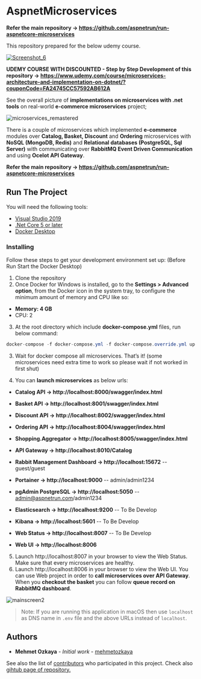 # AspnetMicroservices

**Refer the main repository -> https://github.com/aspnetrun/run-aspnetcore-microservices**

This repository prepared for the below udemy course.

[![Screenshot_6](https://user-images.githubusercontent.com/1147445/85838002-907dc280-b7a1-11ea-8219-f84e3af8ba52.png)](https://www.udemy.com/course/microservices-architecture-and-implementation-on-dotnet/?couponCode=FA24745CC57592AB612A)

**UDEMY COURSE WITH DISCOUNTED - Step by Step Development of this repository -> https://www.udemy.com/course/microservices-architecture-and-implementation-on-dotnet/?couponCode=FA24745CC57592AB612A**

See the overall picture of **implementations on microservices with .net tools** on real-world **e-commerce microservices** project;

![microservices_remastered](https://user-images.githubusercontent.com/1147445/110304529-c5b70180-800c-11eb-832b-a2751b5bda76.png)

There is a couple of microservices which implemented **e-commerce** modules over **Catalog, Basket, Discount** and **Ordering** microservices with **NoSQL (MongoDB, Redis)** and **Relational databases (PostgreSQL, Sql Server)** with communicating over **RabbitMQ Event Driven Communication** and using **Ocelot API Gateway**.

**Refer the main repository -> https://github.com/aspnetrun/run-aspnetcore-microservices**

## Run The Project

You will need the following tools:

- [Visual Studio 2019](https://visualstudio.microsoft.com/downloads/)
- [.Net Core 5 or later](https://dotnet.microsoft.com/download/dotnet-core/5)
- [Docker Desktop](https://www.docker.com/products/docker-desktop)

### Installing

Follow these steps to get your development environment set up: (Before Run Start the Docker Desktop)

1. Clone the repository
2. Once Docker for Windows is installed, go to the **Settings > Advanced option**, from the Docker icon in the system tray, to configure the minimum amount of memory and CPU like so:

- **Memory: 4 GB**
- CPU: 2

3. At the root directory which include **docker-compose.yml** files, run below command:

```csharp
docker-compose -f docker-compose.yml -f docker-compose.override.yml up -d
```

3. Wait for docker compose all microservices. That’s it! (some microservices need extra time to work so please wait if not worked in first shut)

4. You can **launch microservices** as below urls:

- **Catalog API -> http://localhost:8000/swagger/index.html**
- **Basket API -> http://localhost:8001/swagger/index.html**
- **Discount API -> http://localhost:8002/swagger/index.html**
- **Ordering API -> http://localhost:8004/swagger/index.html**
- **Shopping.Aggregator -> http://localhost:8005/swagger/index.html**
- **API Gateway -> http://localhost:8010/Catalog**
- **Rabbit Management Dashboard -> http://localhost:15672** -- guest/guest
- **Portainer -> http://localhost:9000** -- admin/admin1234
- **pgAdmin PostgreSQL -> http://localhost:5050** -- admin@aspnetrun.com/admin1234
- **Elasticsearch -> http://localhost:9200** -- To Be Develop
- **Kibana -> http://localhost:5601** -- To Be Develop

- **Web Status -> http://localhost:8007** -- To Be Develop
- **Web UI -> http://localhost:8006**

5. Launch http://localhost:8007 in your browser to view the Web Status. Make sure that every microservices are healthy.
6. Launch http://localhost:8006 in your browser to view the Web UI. You can use Web project in order to **call microservices over API Gateway**. When you **checkout the basket** you can follow **queue record on RabbitMQ dashboard**.

![mainscreen2](https://user-images.githubusercontent.com/1147445/81381837-08226000-9116-11ea-9489-82645b8dbfc4.png)

> Note: If you are running this application in macOS then use `localhost` as DNS name in `.env` file and the above URLs instead of `localhost`.

## Authors

- **Mehmet Ozkaya** - _Initial work_ - [mehmetozkaya](https://github.com/mehmetozkaya)

See also the list of [contributors](https://github.com/aspnetrun/run-core/contributors) who participated in this project. Check also [gihtub page of repository.](https://aspnetrun.github.io/run-aspnetcore-angular-realworld/)
